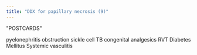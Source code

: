 ```yaml
---
title: "DDX for papillary necrosis (9)"
---
```

&quot;POSTCARDS&quot;

pyelonephritis
obstruction
sickle cell
TB
congenital
analgesics
RVT
Diabetes Mellitus
Systemic vasculitis

